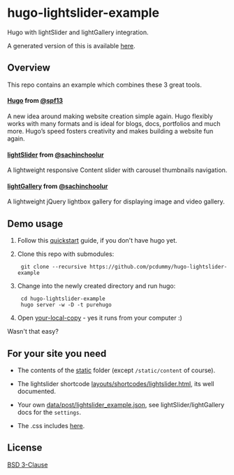 # hugo-lightslider-example

Hugo with lightSlider and lightGallery integration.

A generated version of this is available [here](http://hugo-lightslider.pc-dummy.net).

## Overview

This repo contains an example which combines these 3 great tools.

#### [Hugo](http://gohugo.io/) from [@spf13](https://github.com/spf13)

A new idea around making website creation simple again. Hugo flexibly works with many formats and is ideal for blogs, docs, portfolios and much more. Hugo’s speed fosters creativity and makes building a website fun again.

#### [lightSlider](https://sachinchoolur.github.io/lightslider/) from [@sachinchoolur](https://github.com/sachinchoolur)

A lightweight responsive Content slider with carousel thumbnails navigation.

#### [lightGallery](https://sachinchoolur.github.io/lightGallery/) from [@sachinchoolur](https://github.com/sachinchoolur)

A lightweight jQuery lightbox gallery for displaying image and video gallery.

## Demo usage

1. Follow this [quickstart](http://gohugo.io/overview/quickstart/) guide, if you don't have hugo yet.

3. Clone this repo with submodules:

        git clone --recursive https://github.com/pcdummy/hugo-lightslider-example

4. Change into the newly created directory and run hugo:

        cd hugo-lightslider-example
        hugo server -w -D -t purehugo

5. Open [your-local-copy](http://localhost:1313) - yes it runs from your computer :)

Wasn't that easy?

## For your site you need

- The contents of the [static](/static) folder (except `/static/content` of course).

- The lightslider shortcode [layouts/shortcodes/lightslider.html](/layouts/shortcodes/lightslider.html), its well documented.

- Your own [data/post/lightslider_example.json](data/post/lightslider_example.json), see lightSlider/lightGallery docs for the `settings`.

- The .css includes [here](layouts/partials/header.html#L19).


## License

[BSD 3-Clause](http://opensource.org/licenses/BSD-3-Clause)
